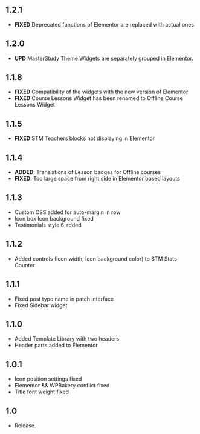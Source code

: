 ## 1.2.1
- **FIXED** Deprecated functions of Elementor are replaced with actual ones

## 1.2.0
- **UPD** MasterStudy Theme Widgets are separately grouped in Elementor.

## 1.1.8
- **FIXED** Compatibility of the widgets with the new version of Elementor
- **FIXED** Course Lessons Widget has been renamed to Offline Course Lessons Widget

## 1.1.5
- **FIXED** STM Teachers blocks not displaying in Elementor

## 1.1.4
- **ADDED**: Translations of Lesson badges for Offline courses
- **FIXED**: Too large space from right side in Elementor based layouts

## 1.1.3
- Custom CSS added for auto-margin in row
- Icon box Icon background fixed
- Testimonials style 6 added

## 1.1.2
- Added controls (Icon width, Icon background color) to STM Stats Counter

## 1.1.1
- Fixed post type name in patch interface 
- Fixed Sidebar widget

## 1.1.0
- Added Template Library with two headers
- Header parts added to Elementor 

## 1.0.1  
- Icon position settings fixed
- Elementor && WPBakery conflict fixed
- Title font weight fixed

## 1.0  
- Release.
